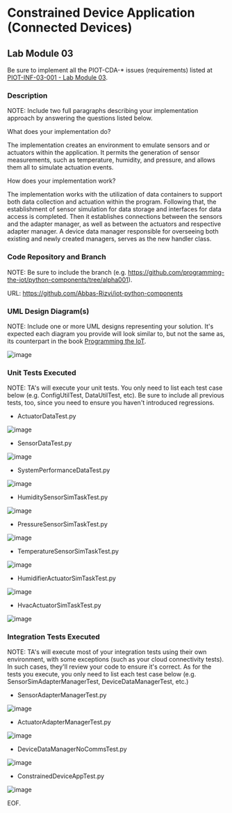 # Constrained Device Application (Connected Devices)

## Lab Module 03

Be sure to implement all the PIOT-CDA-* issues (requirements) listed at [PIOT-INF-03-001 - Lab Module 03](https://github.com/orgs/programming-the-iot/projects/1#column-10488379).

### Description

NOTE: Include two full paragraphs describing your implementation approach by answering the questions listed below.

What does your implementation do? 

The implementation creates an environment to emulate sensors and or actuators within the application. 
It permits the generation of sensor measurements, such as temperature, humidity, and pressure, and allows them all to 
simulate actuation events.

How does your implementation work?

The implementation works with the utilization of data containers to support both data collection and actuation within the 
program. Following that, the establishment of sensor simulation for data storage and interfaces for data access is 
completed. Then it establishes connections between the sensors and the adapter manager, as well as between the actuators 
and respective adapter manager. A device data manager responsible for overseeing both existing and newly created managers, 
serves as the new handler class.

### Code Repository and Branch

NOTE: Be sure to include the branch (e.g. https://github.com/programming-the-iot/python-components/tree/alpha001).

URL: https://github.com/Abbas-Rizvi/iot-python-components

### UML Design Diagram(s)

NOTE: Include one or more UML designs representing your solution. It's expected each
diagram you provide will look similar to, but not the same as, its counterpart in the
book [Programming the IoT](https://learning.oreilly.com/library/view/programming-the-internet/9781492081401/).

![image](https://github.com/Mohammad0336/IoT_LM_book-exercise-docs/assets/81828400/cd95a7e6-7121-4829-91f9-06e825149877)

### Unit Tests Executed

NOTE: TA's will execute your unit tests. You only need to list each test case below
(e.g. ConfigUtilTest, DataUtilTest, etc). Be sure to include all previous tests, too,
since you need to ensure you haven't introduced regressions.

- ActuatorDataTest.py

![image](https://github.com/Mohammad0336/IoT_LM_book-exercise-docs/assets/81828400/d96cf077-5bc8-4051-8d91-d1a5f7e89f53)

- SensorDataTest.py

![image](https://github.com/Mohammad0336/IoT_LM_book-exercise-docs/assets/81828400/6388ccd2-c121-4c8f-bf45-047a5667790a)

- SystemPerformanceDataTest.py

![image](https://github.com/Mohammad0336/IoT_LM_book-exercise-docs/assets/81828400/a029656a-1dc3-4fd4-942c-ea2470d1147c)

- HumiditySensorSimTaskTest.py

![image](https://github.com/Mohammad0336/IoT_LM_book-exercise-docs/assets/81828400/9062a916-9635-4ace-8c52-cdfd940aa0ad)

- PressureSensorSimTaskTest.py

![image](https://github.com/Mohammad0336/IoT_LM_book-exercise-docs/assets/81828400/a6ec5e5b-15b1-4310-af6b-8609ee1d69ed)

- TemperatureSensorSimTaskTest.py

![image](https://github.com/Mohammad0336/IoT_LM_book-exercise-docs/assets/81828400/4f7f116c-9ec9-4b2b-847f-ad8ac827f616)

- HumidifierActuatorSimTaskTest.py

![image](https://github.com/Mohammad0336/IoT_LM_book-exercise-docs/assets/81828400/0833cf4a-8764-40fa-85cd-2c17d984675f)

- HvacActuatorSimTaskTest.py

![image](https://github.com/Mohammad0336/IoT_LM_book-exercise-docs/assets/81828400/b5200c65-1e6d-4b9e-a448-6c5e1f818e45)

### Integration Tests Executed

NOTE: TA's will execute most of your integration tests using their own environment, with
some exceptions (such as your cloud connectivity tests). In such cases, they'll review
your code to ensure it's correct. As for the tests you execute, you only need to list each
test case below (e.g. SensorSimAdapterManagerTest, DeviceDataManagerTest, etc.)

- SensorAdapterManagerTest.py

![image](https://github.com/Mohammad0336/IoT_LM_book-exercise-docs/assets/81828400/16546b6c-83c6-4e78-8cdf-e8e84dbbdd55)

- ActuatorAdapterManagerTest.py

![image](https://github.com/Mohammad0336/IoT_LM_book-exercise-docs/assets/81828400/76fae435-54ec-4369-9baa-0750f9029507)

- DeviceDataManagerNoCommsTest.py

![image](https://github.com/Mohammad0336/IoT_LM_book-exercise-docs/assets/81828400/5e2c0989-cdec-4601-908e-61934aa8adb0)

- ConstrainedDeviceAppTest.py

![image](https://github.com/Mohammad0336/IoT_LM_book-exercise-docs/assets/81828400/c68ac554-e1e1-4e4d-a114-649c5d25d186)



EOF.
